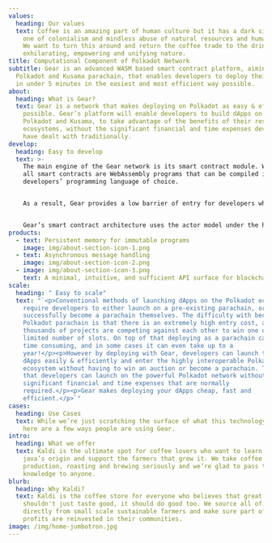 ```yaml
---
values:
  heading: Our values
  text: Coffee is an amazing part of human culture but it has a dark side too –
    one of colonialism and mindless abuse of natural resources and human lives.
    We want to turn this around and return the coffee trade to the drink’s
    exhilarating, empowering and unifying nature.
title: Computational Component of Polkadot Network
subtitle: Gear is an advanced WASM based smart contract platform, aiming to be a
  Polkadot and Kusama parachain, that enables developers to deploy their dApps
  in under 5 minutes in the easiest and most efficient way possible.
about:
  heading: What is Gear?
  text: Gear is a network that makes deploying on Polkadot as easy & efficient as
    possible. Gear’s platform will enable developers to build dApps on both
    Polkadot and Kusama, to take advantage of the benefits of their respective
    ecosystems, without the significant financial and time expenses developers
    have dealt with traditionally.
develop:
  heading: Easy to develop
  text: >-
    The main engine of the Gear network is its smart contract module. With Gear,
    all smart contracts are WebAssembly programs that can be compiled in the
    developers’ programming language of choice.


    As a result, Gear provides a low barrier of entry for developers who are new to blockchain, and makes it much easier to experiment creatively with smart contracts.


    Gear’s smart contract architecture uses the actor model under the hood, and provides:
products:
  - text: Persistent memory for immutable programs
    image: img/about-section-icon-1.png
  - text: Asynchronous message handling
    image: img/about-section-icon-2.png
  - image: img/about-section-icon-3.png
    text: A minimal, intuitive, and sufficient API surface for blockchain context
scale:
  heading: " Easy to scale"
  text: "`<p>Conventional methods of launching dApps on the Polkadot ecosystem
    require developers to either launch on a pre-existing parachain, or
    successfully become a parachain themselves. The difficulty with becoming a
    Polkadot parachain is that there is an extremely high entry cost, as
    thousands of projects are competing against each other to win one of a
    limited number of slots. On top of that deploying as a parachain can be very
    time consuming, and in some cases it can even take up to a
    year!</p><p>However by deploying with Gear, developers can launch their
    dApps easily & efficiently and enter the highly interoperable Polkadot
    ecosystem without having to win an auction or become a parachain. This means
    that developers can launch on the powerful Polkadot network without the
    significant financial and time expenses that are normally
    required.</p><p>Gear makes deploying your dApps cheap, fast and
    efficient.</p>`"
cases:
  heading: Use Cases
  text: While we’re just scratching the surface of what this technology can do,
    here are a few ways people are using Gear.
intro:
  heading: What we offer
  text: Kaldi is the ultimate spot for coffee lovers who want to learn about their
    java’s origin and support the farmers that grew it. We take coffee
    production, roasting and brewing seriously and we’re glad to pass that
    knowledge to anyone.
blurb:
  heading: Why Kaldi?
  text: Kaldi is the coffee store for everyone who believes that great coffee
    shouldn't just taste good, it should do good too. We source all of our beans
    directly from small scale sustainable farmers and make sure part of the
    profits are reinvested in their communities.
image: /img/home-jumbotron.jpg
---
```

